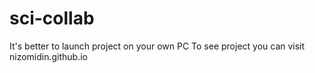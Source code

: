 # sci-collab
It's better to launch project on your own PC
To see project you can visit nizomidin.github.io
